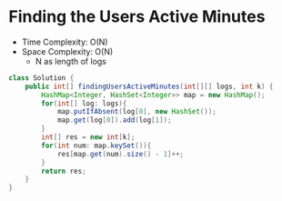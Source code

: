 # Finding the Users Active Minutes

- Time Complexity: O(N)
- Space Complexity: O(N)
  - N as length of logs

```java
class Solution {
    public int[] findingUsersActiveMinutes(int[][] logs, int k) {
        HashMap<Integer, HashSet<Integer>> map = new HashMap();
        for(int[] log: logs){
            map.putIfAbsent(log[0], new HashSet());
            map.get(log[0]).add(log[1]);
        }
        int[] res = new int[k];
        for(int num: map.keySet()){
            res[map.get(num).size() - 1]++;
        }
        return res;
    }
}
```
